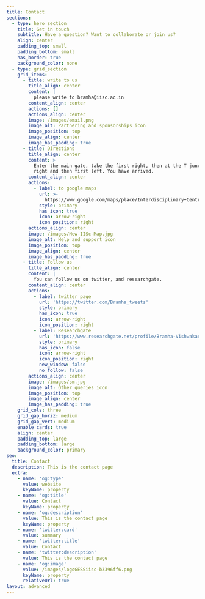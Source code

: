 ```yaml
---
title: Contact
sections:
  - type: hero_section
    title: Get in touch
    subtitle: Have a question? Want to collaborate or join us?
    align: center
    padding_top: small
    padding_bottom: small
    has_border: true
    background_color: none
  - type: grid_section
    grid_items:
      - title: write to us
        title_align: center
        content: |
          please write to bramha@iisc.ac.in
        content_align: center
        actions: []
        actions_align: center
        image: /images/email.png
        image_alt: Partnering and sponsorships icon
        image_position: top
        image_align: center
        image_has_padding: true
      - title: Directions
        title_align: center
        content: >
          Enter the main gate, take the first right, then at the T junction take
          right and then first left. You have arrived.
        content_align: center
        actions:
          - label: to google maps
            url: >-
              https://www.google.com/maps/place/Interdisciplinary+Centre+For+Water+(ICWaR)/@13.017754,77.572614,14z/data=!4m5!3m4!1s0x0:0x6a432b714a8f5510!8m2!3d13.0159138!4d77.5682368?hl=en
            style: primary
            has_icon: true
            icon: arrow-right
            icon_position: right
        actions_align: center
        image: /images/New-IISc-Map.jpg
        image_alt: Help and support icon
        image_position: top
        image_align: center
        image_has_padding: true
      - title: Follow us
        title_align: center
        content: |
          You can follow us on twitter, and researchgate.
        content_align: center
        actions:
          - label: twitter page
            url: 'https://twitter.com/Bramha_tweets'
            style: primary
            has_icon: true
            icon: arrow-right
            icon_position: right
          - label: Researchgate
            url: 'https://www.researchgate.net/profile/Bramha-Vishwakarma'
            style: primary
            has_icon: false
            icon: arrow-right
            icon_position: right
            new_window: false
            no_follow: false
        actions_align: center
        image: /images/sm.jpg
        image_alt: Other queries icon
        image_position: top
        image_align: center
        image_has_padding: true
    grid_cols: three
    grid_gap_horiz: medium
    grid_gap_vert: medium
    enable_cards: true
    align: center
    padding_top: large
    padding_bottom: large
    background_color: primary
seo:
  title: Contact
  description: This is the contact page
  extra:
    - name: 'og:type'
      value: website
      keyName: property
    - name: 'og:title'
      value: Contact
      keyName: property
    - name: 'og:description'
      value: This is the contact page
      keyName: property
    - name: 'twitter:card'
      value: summary
    - name: 'twitter:title'
      value: Contact
    - name: 'twitter:description'
      value: This is the contact page
    - name: 'og:image'
      value: /images/logoGESSiisc-b3396ff6.png
      keyName: property
      relativeUrl: true
layout: advanced
---
```

